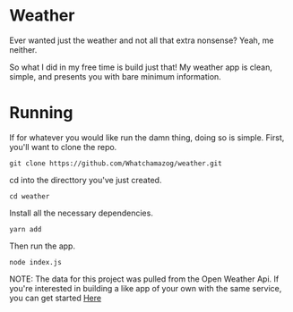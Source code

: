 # Weather
Ever wanted just the weather and not all that extra nonsense? Yeah, me neither. 

So what I did in my free time is build just that!
My weather app is clean, simple, and presents you with bare minimum information.

# Running
If for whatever you would like run the damn thing, doing so is simple.
First, you'll want to clone the repo. 
```
git clone https://github.com/Whatchamazog/weather.git
```
cd into the directtory you've just created.
```
cd weather
```
Install all the necessary dependencies.
```
yarn add
```
Then run the app. 
```
node index.js
```

NOTE:
The data for this project was pulled from the Open Weather Api.
If you're interested in building a like app of your own with the same service, you can get started [Here](https://openweathermap.org/appid)

